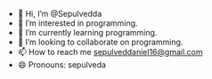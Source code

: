- 👋 Hi, I’m @Sepulvedda
- 👀 I’m interested in programming.
- 🌱 I’m currently learning programming.
- 💞️ I’m looking to collaborate on programming.
- 📫 How to reach me sepulveddaniel16@gmail.com
- 😄 Pronouns: sepulveda

<!---
Sepulvedda/Sepulvedda is a ✨ special ✨ repository because its `README.md` (this file) appears on your GitHub profile.
You can click the Preview link to take a look at your changes.
--->
